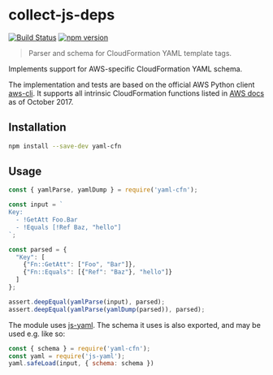 # collect-js-deps

[![Build Status](https://travis-ci.org/gristlabs/yaml-cfn.svg?branch=master)](https://travis-ci.org/gristlabs/yaml-cfn)
[![npm version](https://badge.fury.io/js/yaml-cfn.svg)](https://badge.fury.io/js/yaml-cfn)

> Parser and schema for CloudFormation YAML template tags.

Implements support for AWS-specific CloudFormation YAML schema.

The implementation and tests are based on the official AWS Python client
[aws-cli](https://github.com/aws/aws-cli). It supports all intrinsic CloudFormation functions listed in
[AWS docs](http://docs.aws.amazon.com/AWSCloudFormation/latest/UserGuide/intrinsic-function-reference.html)
as of October 2017.

## Installation

```bash
npm install --save-dev yaml-cfn
```

## Usage

```js
const { yamlParse, yamlDump } = require('yaml-cfn');

const input = `
Key:
  - !GetAtt Foo.Bar
  - !Equals [!Ref Baz, "hello"]
`;

const parsed = {
  "Key": [
    {"Fn::GetAtt": ["Foo", "Bar"]},
    {"Fn::Equals": [{"Ref": "Baz"}, "hello"]}
  ]
};

assert.deepEqual(yamlParse(input), parsed);
assert.deepEqual(yamlParse(yamlDump(parsed)), parsed);
```

The module uses [js-yaml](https://github.com/nodeca/js-yaml). The schema it uses is also exported,
and may be used e.g. like so:
```js
const { schema } = require('yaml-cfn');
const yaml = require('js-yaml');
yaml.safeLoad(input, { schema: schema })
```

